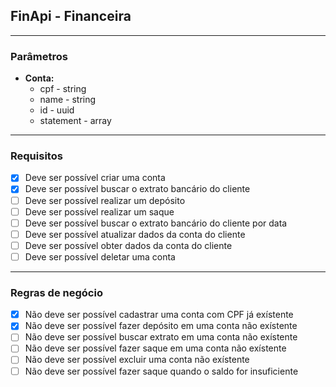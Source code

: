 ## FinApi - Financeira
---

### Parâmetros

- **Conta:**
    - cpf - string
    - name - string
    - id - uuid
    - statement - array
---

### Requisitos

- [x] Deve ser possível criar uma conta
- [x] Deve ser possível buscar o extrato bancário do cliente
- [ ] Deve ser possível realizar um depósito
- [ ] Deve ser possível realizar um saque
- [ ] Deve ser possível buscar o extrato bancário do cliente por data
- [ ] Deve ser possível atualizar dados da conta do cliente
- [ ] Deve ser possível obter dados da conta do cliente
- [ ] Deve ser possível deletar uma conta

---

### Regras de negócio

- [x] Não deve ser possível cadastrar uma conta com CPF já exístente
- [x] Não deve ser possível fazer depósito em uma conta não exístente
- [ ] Não deve ser possível buscar extrato em uma conta não exístente
- [ ] Não deve ser possível fazer saque em uma conta não exístente
- [ ] Não deve ser possível excluir uma conta não exístente
- [ ] Não deve ser possível fazer saque quando o saldo for insuficiente